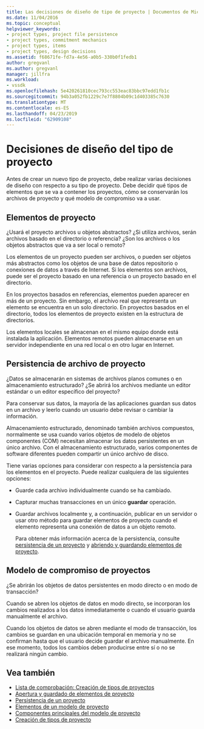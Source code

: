 ```yaml
---
title: Las decisiones de diseño de tipo de proyecto | Documentos de Microsoft
ms.date: 11/04/2016
ms.topic: conceptual
helpviewer_keywords:
- project types, project file persistence
- project types, commitment mechanics
- project types, items
- project types, design decisions
ms.assetid: f68671fe-fd7a-4e56-a0b5-330b0f1fedb1
author: gregvanl
ms.author: gregvanl
manager: jillfra
ms.workload:
- vssdk
ms.openlocfilehash: 5e420261810cec793cc553eac83bbc97edd1fb1c
ms.sourcegitcommit: 94b3a052fb1229c7e7f8804b09c1d403385c7630
ms.translationtype: MT
ms.contentlocale: es-ES
ms.lasthandoff: 04/23/2019
ms.locfileid: "62909108"
---
```

# <a name="project-type-design-decisions"></a>Decisiones de diseño del tipo de proyecto
Antes de crear un nuevo tipo de proyecto, debe realizar varias decisiones de diseño con respecto a su tipo de proyecto. Debe decidir qué tipos de elementos que se va a contener los proyectos, cómo se conservarán los archivos de proyecto y qué modelo de compromiso va a usar.

## <a name="project-items"></a>Elementos de proyecto
 ¿Usará el proyecto archivos u objetos abstractos? ¿Si utiliza archivos, serán archivos basado en el directorio o referencia? ¿Son los archivos o los objetos abstractos que va a ser local o remoto?

 Los elementos de un proyecto pueden ser archivos, o pueden ser objetos más abstractos como los objetos de una base de datos repositorio o conexiones de datos a través de Internet. Si los elementos son archivos, puede ser el proyecto basado en una referencia o un proyecto basado en el directorio.

 En los proyectos basados en referencias, elementos pueden aparecer en más de un proyecto. Sin embargo, el archivo real que representa un elemento se encuentra en un solo directorio. En proyectos basados en el directorio, todos los elementos de proyecto existen en la estructura de directorios.

 Los elementos locales se almacenan en el mismo equipo donde está instalada la aplicación. Elementos remotos pueden almacenarse en un servidor independiente en una red local o en otro lugar en Internet.

## <a name="project-file-persistence"></a>Persistencia de archivo de proyecto
 ¿Datos se almacenarán en sistemas de archivos planos comunes o en almacenamiento estructurado? ¿Se abrirá los archivos mediante un editor estándar o un editor específico del proyecto?

 Para conservar sus datos, la mayoría de las aplicaciones guardan sus datos en un archivo y leerlo cuando un usuario debe revisar o cambiar la información.

 Almacenamiento estructurado, denominado también archivos compuestos, normalmente se usa cuando varios objetos de modelo de objetos componentes (COM) necesitan almacenar los datos persistentes en un único archivo. Con el almacenamiento estructurado, varios componentes de software diferentes pueden compartir un único archivo de disco.

 Tiene varias opciones para considerar con respecto a la persistencia para los elementos en el proyecto. Puede realizar cualquiera de las siguientes opciones:

- Guarde cada archivo individualmente cuando se ha cambiado.

- Capturar muchas transacciones en un único **guardar** operación.

- Guardar archivos localmente y, a continuación, publicar en un servidor o usar otro método para guardar elementos de proyecto cuando el elemento representa una conexión de datos a un objeto remoto.

  Para obtener más información acerca de la persistencia, consulte [persistencia de un proyecto](../../extensibility/internals/project-persistence.md) y [abriendo y guardando elementos de proyecto](../../extensibility/internals/opening-and-saving-project-items.md).

## <a name="project-commitment-model"></a>Modelo de compromiso de proyectos
 ¿Se abrirán los objetos de datos persistentes en modo directo o en modo de transacción?

 Cuando se abren los objetos de datos en modo directo, se incorporan los cambios realizados a los datos inmediatamente o cuando el usuario guarda manualmente el archivo.

 Cuando los objetos de datos se abren mediante el modo de transacción, los cambios se guardan en una ubicación temporal en memoria y no se confirman hasta que el usuario decide guardar el archivo manualmente. En ese momento, todos los cambios deben producirse entre sí o no se realizará ningún cambio.

## <a name="see-also"></a>Vea también
- [Lista de comprobación: Creación de tipos de proyectos](../../extensibility/internals/checklist-creating-new-project-types.md)
- [Apertura y guardado de elementos de proyecto](../../extensibility/internals/opening-and-saving-project-items.md)
- [Persistencia de un proyecto](../../extensibility/internals/project-persistence.md)
- [Elementos de un modelo de proyecto](../../extensibility/internals/elements-of-a-project-model.md)
- [Componentes principales del modelo de proyecto](../../extensibility/internals/project-model-core-components.md)
- [Creación de tipos de proyecto](../../extensibility/internals/creating-project-types.md)